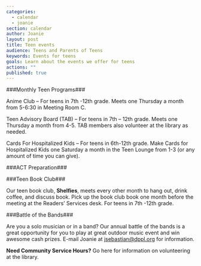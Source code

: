 ```yaml
---
categories: 
  - calendar
  - joanie
section: calendar
author: Joanie
layout: post
title: Teen events
audience: Teens and Parents of Teens
keywords: Events for teens
goals: Learn about the events we offer for teens
actions: ""
published: true
---
```




###Monthly Teen Programs###  

Anime Club – For teens in 7th -12th grade. Meets one Thursday a month from 5-6:30 in Meeting Room C.   

Teen Advisory Board (TAB) – For teens in 7th – 12th grade. Meets one Thursday a month from 4-5. TAB members also volunteer at the library as needed.  

Cards For Hospitalized Kids – For teens in 6th-12th grade. Make Cards for Hospitalized Kids one Saturday a month in the Teen Lounge from 1-3 (or any amount of time you can give).  

###ACT Preparation###

###Teen Book Club###  

Our teen book club, **Shelfies**, meets every other month to hang out, drink coffee, and discuss book. Pick up the book club book one month before the meeting at the Readers’ Services desk. For teens in 7th -12th grade.   

###Battle of the Bands###  

Are you a solo musician or in a band? Our annual battle of the bands is a great opportunity for you to play at great outdoor music event and win awesome cash prizes. E-mail Joanie at jsebastian@dppl.org for information.  

**Need Community Service Hours?** Go here for information on volunteering at the library.

